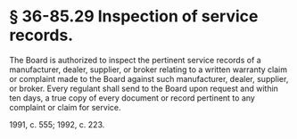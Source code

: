# § 36-85.29 Inspection of service records.

<p>The Board is authorized to inspect the pertinent service records of a manufacturer, dealer, supplier, or broker relating to a written warranty claim or complaint made to the Board against such manufacturer, dealer, supplier, or broker. Every regulant shall send to the Board upon request and within ten days, a true copy of every document or record pertinent to any complaint or claim for service.</p><p>1991, c. 555; 1992, c. 223.</p>